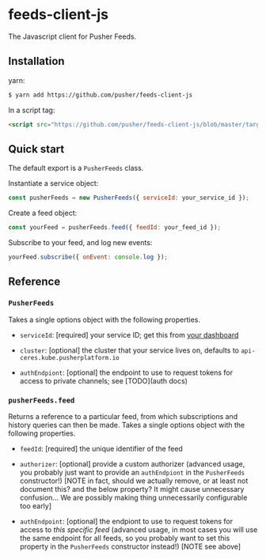 # feeds-client-js
The Javascript client for Pusher Feeds.

## Installation
yarn:

```sh
$ yarn add https://github.com/pusher/feeds-client-js
```

In a script tag:

```html
<script src="https://github.com/pusher/feeds-client-js/blob/master/target/pusher-feeds-client.js"
```

## Quick start

The default export is a `PusherFeeds` class.

Instantiate a service object:

```js
const pusherFeeds = new PusherFeeds({ serviceId: your_service_id });
```

Create a feed object:

```js
const yourFeed = pusherFeeds.feed({ feedId: your_feed_id });
```

Subscribe to your feed, and log new events:

```js
yourFeed.subscribe({ onEvent: console.log });
```

## Reference

### `PusherFeeds`

Takes a single options object with the following properties.

- `serviceId`: [required] your service ID; get this from [your dashboard](https://dash.pusher.com)

- `cluster`: [optional] the cluster that your service lives on, defaults to `api-ceres.kube.pusherplatform.io`

- `authEndpiont`: [optional] the endpoint to use to request tokens for access to private channels; see [TODO](auth docs)

### `pusherFeeds.feed`

Returns a reference to a particular feed, from which subscriptions and history queries can then be made. Takes a single options object with the following properties.

- `feedId`: [required] the unique identifier of the feed

- `authorizer`: [optional] provide a custom authorizer (advanced usage, you probably just want to provide an `authEndpiont` in the `PusherFeeds` constructor!) [NOTE in fact, should we actually remove, or at least not document this? and the below property? It might cause unnecessary confusion... We are possibly making thing unnecessarily configurable too early]

- `authEndpoint`: [optional] the endpiont to use to request tokens for access to _this specific feed_ (advanced usage, in most cases you will use the same endpoint for all feeds, so you probably want to set this property in the `PusherFeeds` constructor instead!) [NOTE see above]
